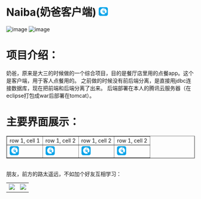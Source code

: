 # Naiba(奶爸客户端) <img src="https://github.com/TanXinKui/Naiba/raw/master/app/src/main/res/drawable/applogo.png" width="25" >
![image](https://img.shields.io/badge/Naiba-客户端-brightgreen.svg?style=plastic)
![image](https://img.shields.io/badge/Naiba-v1.0.0-blue.svg?style=plastic)
# 项目介绍：
奶爸，原来是大三的时候做的一个综合项目，目的是餐厅店里用的点餐app。这个是客户端，用于客人点餐用的。
之前做的时候没有前后端分离，是直接用jdbc连接数据库，现在把前端和后端分离了出来。
后端部署在本人的腾讯云服务器（在eclipse打包成war后部署在tomcat）。
# 主要界面展示：
<table border="1">
<tr>
<td>row 1, cell 1</td>
<td>row 1, cell 2</td>
<td>row 1, cell 2</td>
<td>row 1, cell 2</td>
</tr>
<tr>
<td><img src="https://github.com/TanXinKui/Naiba/raw/master/app/src/main/res/drawable/applogo.png" width="25" ></td>
<td><img src="https://github.com/TanXinKui/Naiba/raw/master/app/src/main/res/drawable/applogo.png" width="25" ></td>
<td><img src="https://github.com/TanXinKui/Naiba/raw/master/app/src/main/res/drawable/applogo.png" width="25" ></td>
<td><img src="https://github.com/TanXinKui/Naiba/raw/master/app/src/main/res/drawable/applogo.png" width="25" ></td>
</tr>
</table></br>
朋友，前方的路太遥远，不如加个好友互相学习：</br>
<table border="0">
<tr>
<td><img src="http://www.tanxinkui.cn/tonxokTempFiles/wechat.jpg" width="200" ></td>
<td><img src="http://www.tanxinkui.cn/tonxokTempFiles/qq.jpg" width="200" ></td>
</tr>

